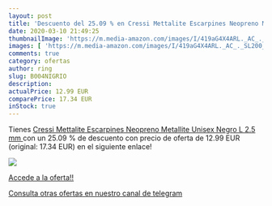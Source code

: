 ```yaml
---
layout: post
title: 'Descuento del 25.09 % en Cressi Mettalite Escarpines Neopreno Met'
date: 2020-03-10 21:49:25
thumbnailImage: 'https://m.media-amazon.com/images/I/419aG4X4ARL._AC_._SL200_.jpg'
images: [ 'https://m.media-amazon.com/images/I/419aG4X4ARL._AC_._SL200_.jpg' ]
comments: true
category: ofertas
author: ring
slug: B004NIGRIO
description:
actualPrice: 12.99 EUR
comparePrice: 17.34 EUR
inStock: true
---
```


Tienes [Cressi Mettalite Escarpines Neopreno Metallite  Unisex  Negro  L  2.5 mm ](https://www.amazon.com/dp/B004NIGRIO/?tag=redken08-20) con un 25.09 % de descuento con precio de oferta de 12.99 EUR (original: 17.34 EUR) en el siguiente enlace!

[![](https://m.media-amazon.com/images/I/419aG4X4ARL._AC_._SL200_.jpg)](https://www.amazon.com/dp/B004NIGRIO/?tag=redken08-20)

[Accede a la oferta!!](https://www.amazon.com/dp/B004NIGRIO/?tag=redken08-20)

[Consulta otras ofertas en nuestro canal de telegram](https://t.me/s/ofertas25)
